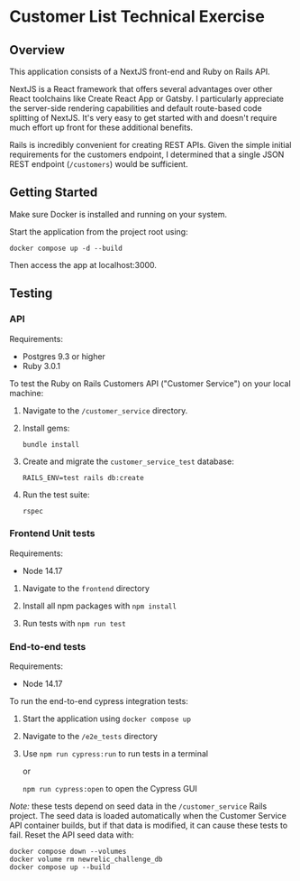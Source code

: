 # Customer List Technical Exercise

## Overview

This application consists of a NextJS front-end and Ruby on Rails API.

NextJS is a React framework that offers several advantages over other React toolchains like Create React App or Gatsby. I particularly appreciate the server-side rendering capabilities and default route-based code splitting of NextJS. It's very easy to get started with and doesn't require much effort up front for these additional benefits.

Rails is incredibly convenient for creating REST APIs. Given the simple initial requirements for the customers endpoint, I determined that a single JSON REST endpoint (`/customers`) would be sufficient.

## Getting Started

Make sure Docker is installed and running on your system.

Start the application from the project root using:

`docker compose up -d --build`

Then access the app at localhost:3000.

## Testing

### API

Requirements:

- Postgres 9.3 or higher
- Ruby 3.0.1

To test the Ruby on Rails Customers API ("Customer Service") on your local machine:

1. Navigate to the `/customer_service` directory.

2. Install gems:

   `bundle install`

3. Create and migrate the `customer_service_test` database:

   `RAILS_ENV=test rails db:create`

4. Run the test suite:

   `rspec`

### Frontend Unit tests

Requirements:

- Node 14.17

1. Navigate to the `frontend` directory

2. Install all npm packages with `npm install`

3. Run tests with `npm run test`

### End-to-end tests

Requirements:

- Node 14.17

To run the end-to-end cypress integration tests:

1. Start the application using `docker compose up`

2. Navigate to the `/e2e_tests` directory

3. Use `npm run cypress:run` to run tests in a terminal

   or

   `npm run cypress:open` to open the Cypress GUI

_Note:_ these tests depend on seed data in the `/customer_service` Rails project. The seed data is loaded automatically when the Customer Service API container builds, but if that data is modified, it can cause these tests to fail. Reset the API seed data with:

```
docker compose down --volumes
docker volume rm newrelic_challenge_db
docker compose up --build
```
